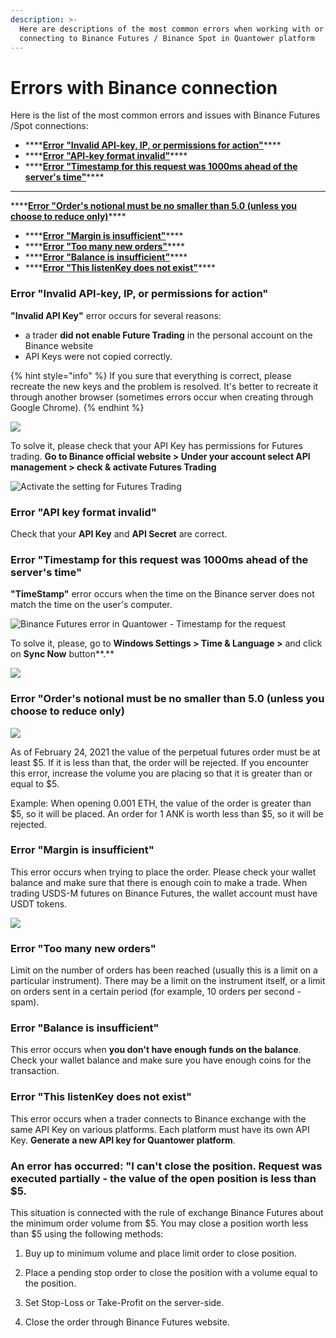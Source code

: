 ```yaml
---
description: >-
  Here are descriptions of the most common errors when working with or
  connecting to Binance Futures / Binance Spot in Quantower platform
---
```


# Errors with Binance connection

Here is the list of the most common errors and issues with Binance Futures /Spot connections:

* \*\*\*\*[**Error "Invalid API-key, IP, or permissions for action"**](errors-with-binance-connection.md#error-invalid-api-key-ip-or-permissions-for-action)\*\*\*\*
* \*\*\*\*[**Error "API-key format invalid"**](errors-with-binance-connection.md#error-api-key-format-invalid)\*\*\*\*
* \*\*\*\*[**Error "Timestamp for this request was 1000ms ahead of the server's time"**](errors-with-binance-connection.md#error-timestamp-for-this-request-was-1000ms-ahead-of-the-servers-time)\*\*\*\*
*  ****

  \*\*\*\*[**Error "Order's notional must be no smaller than 5.0 \(unless you choose to reduce only\)**](errors-with-binance-connection.md#error-orders-notional-must-be-no-smaller-than-5-0-unless-you-choose-to-reduce-only)\*\*\*\*

* \*\*\*\*[**Error "Margin is insufficient"**](errors-with-binance-connection.md#error-margin-is-insufficient)\*\*\*\*
* \*\*\*\*[**Error "Too many new orders"**](errors-with-binance-connection.md#error-too-many-new-orders)\*\*\*\*
* \*\*\*\*[**Error "Balance is insufficient"**](errors-with-binance-connection.md#error-balance-is-insufficient)\*\*\*\*
* \*\*\*\*[**Error "This listenKey does not exist"**](errors-with-binance-connection.md#error-this-listenkey-does-not-exist)\*\*\*\*

### **Error "Invalid API-key, IP, or permissions for action"**

**"Invalid API Key"** error occurs for several reasons:

* a trader **did not enable Future Trading** in the personal account on the Binance website
* API Keys were not copied correctly.

{% hint style="info" %}
If you sure that everything is correct, please recreate the new keys and the problem is resolved. It's better to recreate it through another browser \(sometimes errors occur when creating through Google Chrome\).
{% endhint %}

![](../../.gitbook/assets/binance-futures-error.png)

To solve it, please check that your API Key has permissions for Futures trading. **Go to Binance official website &gt; Under your account select API management &gt; check & activate Futures Trading**

![Activate the setting for Futures Trading](../../.gitbook/assets/image%20%2888%29.png)

### Error "API key format invalid"

Check that your **API Key** and **API Secret** are correct.

### Error "Timestamp for this request was 1000ms ahead of the server's time"

**"TimeStamp"** error occurs when the time on the Binance server does not match the time on the user's computer.

![Binance Futures error in Quantower - Timestamp for the request](../../.gitbook/assets/image%20%2889%29.png)

To solve it, please, go to **Windows Settings &gt; Time & Language &gt;** and click on **Sync Now** button**.**

![](../../.gitbook/assets/image%20%2892%29.png)

### Error "Order's notional must be no smaller than 5.0 \(unless you choose to reduce only\)

![](../../.gitbook/assets/image%20%28102%29.png)

As of February 24, 2021 the value of the perpetual futures order must be at least $5. If it is less than that, the order will be rejected. If you encounter this error, increase the volume you are placing so that it is greater than or equal to $5.

Example: When opening 0.001 ETH, the value of the order is greater than $5, so it will be placed. An order for 1 ANK is worth less than $5, so it will be rejected.

### Error "Margin is insufficient"

This error occurs when trying to place the order. Please check your wallet balance and make sure that there is enough coin to make a trade. When trading USDS-M futures on Binance Futures, the wallet account must have USDT tokens.

![](../../.gitbook/assets/image%20%28179%29.png)

### Error "Too many new orders"

Limit on the number of orders has been reached \(usually this is a limit on a particular instrument\). There may be a limit on the instrument itself, or a limit on orders sent in a certain period \(for example, 10 orders per second - spam\).

### Error "Balance is insufficient"

This error occurs when **you don't have enough funds on the balance**. Check your wallet balance and make sure you have enough coins for the transaction.

### Error "This listenKey does not exist"

This error occurs when a trader connects to Binance exchange with the same API Key on various platforms. Each platform must have its own API Key. **Generate a new API key for Quantower platform**.

### An error has occurred: "I can't close the position. Request was executed partially - the value of the open position is less than $5. 

This situation is connected with the rule of exchange Binance Futures about the minimum order volume from $5. You may close a position worth less than $5 using the following methods:

 1. Buy up to minimum volume and place limit order to close position. 

2. Place a pending stop order to close the position with a volume equal to the position. 

3. Set Stop-Loss or Take-Profit on the server-side.

 4. Close the order through Binance Futures website.

